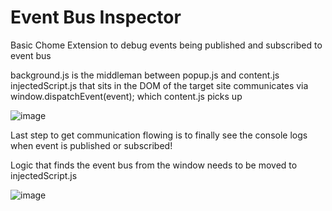 # Event Bus Inspector
Basic Chome Extension to debug events being published and subscribed to event bus

background.js is the middleman between popup.js and content.js
injectedScript.js that sits in the DOM of the target site communicates via window.dispatchEvent(event); which content.js picks up

![image](https://github.com/user-attachments/assets/d46ab952-5745-47bb-bac3-854ff1a0d36d)

Last step to get communication flowing is to finally see the console logs when event is published or subscribed!

Logic that finds the event bus from the window needs to be moved to injectedScript.js

![image](https://github.com/user-attachments/assets/7605942b-03d6-4b01-8266-ac128278cdbc)




